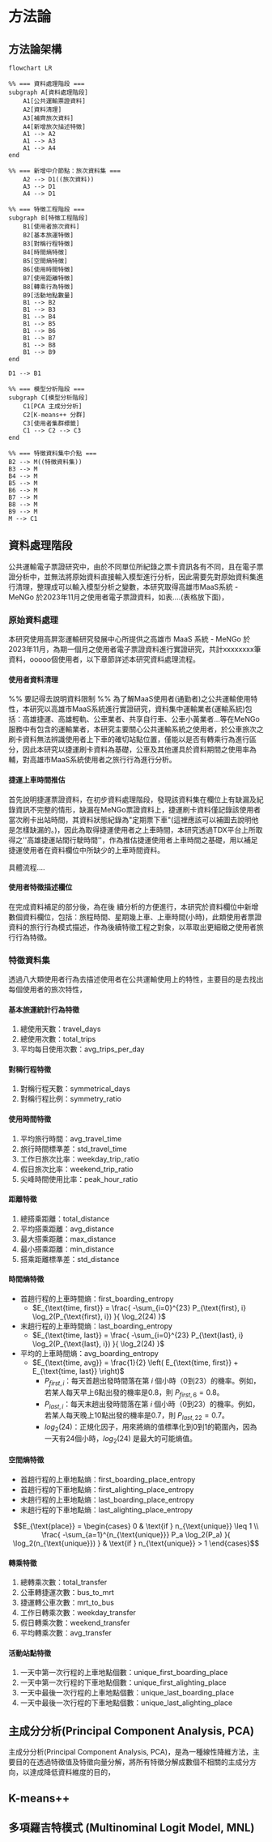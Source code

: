 # 方法論

## 方法論架構

```mermaid
flowchart LR

%% === 資料處理階段 ===
subgraph A[資料處理階段]
    A1[公共運輸票證資料]
    A2[資料清理]
    A3[補齊旅次資料]
    A4[新增旅次描述特徵]
    A1 --> A2
    A1 --> A3
    A1 --> A4
end

%% === 新增中介節點：旅次資料集 ===
    A2 --> D1((旅次資料))
    A3 --> D1
    A4 --> D1

%% === 特徵工程階段 ===
subgraph B[特徵工程階段]
    B1[使用者旅次資料]
    B2[基本旅運特徵]
    B3[對稱行程特徵]
    B4[時間熵特徵]
    B5[空間熵特徵]
    B6[使用時間特徵]
    B7[使用距離特徵]
    B8[轉乘行為特徵]
    B9[活動地點數量]
    B1 --> B2
    B1 --> B3
    B1 --> B4
    B1 --> B5
    B1 --> B6
    B1 --> B7
    B1 --> B8
    B1 --> B9
end

D1 --> B1

%% === 模型分析階段 ===
subgraph C[模型分析階段]
    C1[PCA 主成分分析]
    C2[K-means++ 分群]
    C3[使用者集群標籤]
    C1 --> C2 --> C3
end

%% === 特徵資料集中介點 ===
B2 --> M((特徵資料集))
B3 --> M
B4 --> M
B5 --> M
B6 --> M
B7 --> M
B8 --> M
B9 --> M
M --> C1
```


## 資料處理階段

公共運輸電子票證研究中，由於不同單位所紀錄之票卡資訊各有不同，且在電子票證分析中，並無法將原始資料直接輸入模型進行分析，因此需要先對原始資料集進行清理，整理成可以輸入模型分析之變數，本研究取得高雄市MaaS系統 - MeNGo 於2023年11月之使用者電子票證資料，如表....(表格放下面)，


### 原始資料處理

本研究使用高屏澎運輸研究發展中心所提供之高雄市 MaaS 系統 - MeNGo 於 2023年11月，為期一個月之使用者電子票證資料進行實證研究，共計xxxxxxxx筆資料，ooooo個使用者，以下章節詳述本研究資料處理流程。
#### 使用者資料清理

%% 要記得去說明資料限制 %%
為了解MaaS使用者(通勤者)之公共運輸使用特性，本研究以高雄市MaaS系統進行實證研究，資料集中運輸業者(運輸系統)包括：高雄捷運、高雄輕軌、公車業者、共享自行車、公車小黃業者...等在MeNGo服務中有包含的運輸業者，本研究主要關心公共運輸系統之使用者，於公車旅次之刷卡資料無法辨識使用者上下車的確切站點位置，僅能以是否有轉乘行為進行區分，因此本研究以捷運刷卡資料為基礎，公車及其他運具於資料期間之使用率為輔，對高雄市MaaS系統使用者之旅行行為進行分析。


#### 捷運上車時間推估

首先說明捷運票證資料，在初步資料處理階段，發現該資料集在欄位上有缺漏及紀錄資訊不完整的情形，缺漏在MeNGo票證資料上，捷運刷卡資料僅記錄該使用者當次刷卡出站時間，其資料狀態紀錄為"定期票下車"(這裡應該可以補圖去說明他是怎樣缺漏的。)，因此為取得捷運使用者之上車時間，本研究透過TDX平台上所取得之''高雄捷運站間行駛時間''，作為推估捷運使用者上車時間之基礎，用以補足捷運使用者在資料欄位中所缺少的上車時間資料。

具體流程....

#### 使用者特徵描述欄位

在完成資料補足的部分後，為在後 續分析的方便進行，本研究於資料欄位中新增數個資料欄位，包括：旅程時間、星期幾上車、上車時間(小時)，此類使用者票證資料的旅行行為模式描述，作為後續特徵工程之對象，以萃取出更細緻之使用者旅行行為特徵。

### 特徵資料集

透過八大類使用者行為去描述使用者在公共運輸使用上的特性，主要目的是去找出每個使用者的旅次特性，
#### 基本旅運統計行為特徵
1. 總使用天數：travel_days
2. 總使用次數：total_trips
3. 平均每日使用次數：avg_trips_per_day

#### 對稱行程特徵
1. 對稱行程天數：symmetrical_days
2. 對稱行程比例：symmetry_ratio

#### 使用時間特徵
1. 平均旅行時間：avg_travel_time
2. 旅行時間標準差：std_travel_time
3. 工作日旅次比率：weekday_trip_ratio
4. 假日旅次比率：weekend_trip_ratio
5. 尖峰時間使用比率：peak_hour_ratio

#### 距離特徵
1. 總搭乘距離：total_distance
2. 平均搭乘距離：avg_distance
3. 最大搭乘距離：max_distance
4. 最小搭乘距離：min_distance
5. 搭乘距離標準差：std_distance

#### 時間熵特徵
- 首趟行程的上車時間熵：first_boarding_entropy
	- $E_{\text{time, first}} = \frac{ -\sum_{i=0}^{23} P_{\text{first}, i} \log_2(P_{\text{first}, i}) }{ \log_2(24) }$
- 末趟行程的上車時間熵：last_boarding_entropy
	- $E_{\text{time, last}} = \frac{ -\sum_{i=0}^{23} P_{\text{last}, i} \log_2(P_{\text{last}, i}) }{ \log_2(24) }$
- 平均的上車時間熵：avg_boarding_entropy
	- $E_{\text{time, avg}} = \frac{1}{2} \left( E_{\text{time, first}} + E_{\text{time, last}} \right)$
		- $P_{first,i​}$：每天首趟出發時間落在第 $i$ 個小時（0到23）的機率。例如，若某人每天早上6點出發的機率是0.8，則 $P_{first,6}=0.8$。
		- $P_{last,i​}$：每天末趟出發時間落在第 $i$ 個小時（0到23）的機率。例如，若某人每天晚上10點出發的機率是0.7，則 $P_{last,22}=0.7$。
		- $log_2​(24)$：正規化因子，用來將熵的值標準化到0到1的範圍內，因為一天有24個小時，$log_2​(24)$ 是最大的可能熵值。


#### 空間熵特徵
- 首趟行程的上車地點熵：first_boarding_place_entropy
- 首趟行程的下車地點熵：first_alighting_place_entropy
- 末趟行程的上車地點熵：last_boarding_place_entropy
- 末趟行程的下車地點熵：last_alighting_place_entropy


$$E_{\text{place}} = 
\begin{cases} 
0 & \text{if } n_{\text{unique}} \leq 1 \\ 
\frac{ -\sum_{a=1}^{n_{\text{unique}}} P_a \log_2(P_a) }{ \log_2(n_{\text{unique}}) } & \text{if } n_{\text{unique}} > 1 
\end{cases}$$


#### 轉乘特徵
1. 總轉乘次數：total_transfer
2. 公車轉捷運次數：bus_to_mrt
3. 捷運轉公車次數：mrt_to_bus
4. 工作日轉乘次數：weekday_transfer
5. 假日轉乘次數：weekend_transfer
6. 平均轉乘次數：avg_transfer

#### 活動站點特徵
1. 一天中第一次行程的上車地點個數：unique_first_boarding_place
2.  一天中第一次行程的下車地點個數：unique_first_alighting_place
3.  一天中最後一次行程的上車地點個數：unique_last_boarding_place
4. 一天中最後一次行程的下車地點個數：unique_last_alighting_place



## 主成分分析(Principal Component Analysis, PCA)

主成分分析(Principal Component Analysis, PCA)，是為一種線性降維方法，主要目的在透過特徵值及特徵向量分解，將所有特徵分解成數個不相關的主成分方向，以達成降低資料維度的目的，

## K-means++



## 多項羅吉特模式 (Multinominal Logit Model, MNL)
